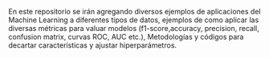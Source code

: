 En este repositorio se irán agregando diversos ejemplos de aplicaciones del Machine Learning a diferentes tipos de datos, ejemplos de como aplicar las diversas métricas para valuar modelos (f1-score,accuracy, precision, recall, confusion matrix, curvas ROC, AUC etc.), Metodologías y códigos para decartar características y ajustar hiperparámetros. 
